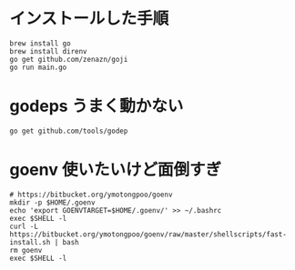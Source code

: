 # インストールした手順

```
brew install go
brew install direnv
go get github.com/zenazn/goji
go run main.go
```

# godeps うまく動かない

```
go get github.com/tools/godep
```

# goenv 使いたいけど面倒すぎ

```
# https://bitbucket.org/ymotongpoo/goenv
mkdir -p $HOME/.goenv
echo 'export GOENVTARGET=$HOME/.goenv/' >> ~/.bashrc
exec $SHELL -l
curl -L https://bitbucket.org/ymotongpoo/goenv/raw/master/shellscripts/fast-install.sh | bash
rm goenv
exec $SHELL -l
```
